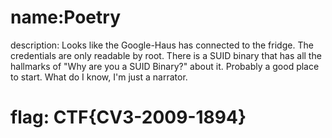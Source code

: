 # name:Poetry
description: Looks like the Google-Haus has connected to the fridge. The credentials are only readable by root. There is a SUID binary that has all the hallmarks of "Why are you a SUID Binary?" about it. Probably a good place to start. What do I know, I'm just a narrator.

# flag: CTF{CV3-2009-1894}